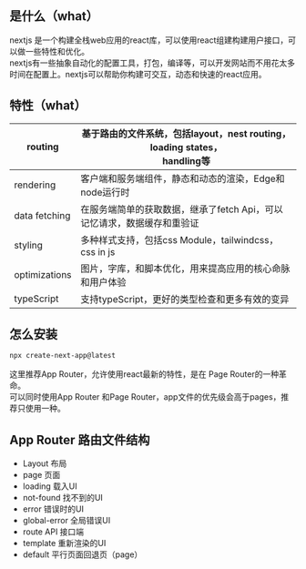 <a name="Un6dM"></a>
## 是什么（what）
nextjs 是一个构建全栈web应用的react库，可以使用react组建构建用户接口，可以做一些特性和优化。<br />nextjs有一些抽象自动化的配置工具，打包，编译等，可以开发网站而不用花太多时间在配置上。nextjs可以帮助你构建可交互，动态和快速的react应用。
<a name="sWO9C"></a>
## 特性（what）
| routing | 基于路由的文件系统，包括layout，nest routing，loading states，<br />handling等 |
| --- | --- |
| rendering | 客户端和服务端组件，静态和动态的渲染，Edge和node运行时 |
| data fetching | 在服务端简单的获取数据，继承了fetch Api，可以记忆请求，数据缓存和重验证 |
| styling | 多种样式支持，包括css Module，tailwindcss，css in js |
| optimizations | 图片，字库，和脚本优化，用来提高应用的核心命脉和用户体验 |
| typeScript | 支持typeScript，更好的类型检查和更多有效的变异 |

<a name="N7WvO"></a>
## 怎么安装
```bash
npx create-next-app@latest
```
这里推荐App Router，允许使用react最新的特性，是在 Page Router的一种革命。<br />可以同时使用App Router 和Page Router，app文件的优先级会高于pages，推荐只使用一种。
<a name="Gd30V"></a>
## App Router 路由文件结构

- Layout	布局
- page		页面
- loading	载入UI
- not-found	找不到的UI
- error		错误时的UI
- global-error	全局错误UI
- route		API 接口端
- template	重新渲染的UI
- default	平行页面回退页（page）

